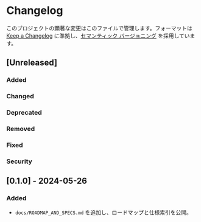 # Changelog

このプロジェクトの顕著な変更はこのファイルで管理します。フォーマットは [Keep a Changelog](https://keepachangelog.com/ja/1.1.0/) に準拠し、[セマンティック バージョニング](https://semver.org/spec/v2.0.0.html) を採用しています。

## [Unreleased]

<!-- 更新手順: README.md の「変更履歴の更新ルール」を参照してください -->
<!-- 必要な分類のみ残し、各項目を最新の PR から追加してください -->
### Added
### Changed
### Deprecated
### Removed
### Fixed
### Security

## [0.1.0] - 2024-05-26

### Added
- `docs/ROADMAP_AND_SPECS.md` を追加し、ロードマップと仕様索引を公開。
